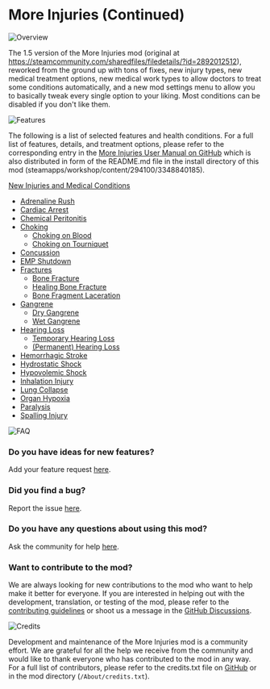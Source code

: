 # More Injuries (Continued)
![Overview](https://raw.githubusercontent.com/frederik-hoeft/rimworld-more-injuries/refs/heads/main/steam/assets/headers/Header_Overview.png)

The 1.5 version of the More Injuries mod (original at https://steamcommunity.com/sharedfiles/filedetails/?id=2892012512), reworked from the ground up with tons of fixes, new injury types, new medical treatment options, new medical work types to allow doctors to treat some conditions automatically, and a new mod settings menu to allow you to basically tweak every single option to your liking. Most conditions can be disabled if you don't like them.

![Features](https://raw.githubusercontent.com/frederik-hoeft/rimworld-more-injuries/refs/heads/main/steam/assets/headers/Header_Features.png)

The following is a list of selected features and health conditions. For a full list of features, details, and treatment options, please refer to the corresponding entry in the [More Injuries User Manual on GitHub](https://github.com/frederik-hoeft/rimworld-more-injuries/blob/main/README.md) which is also distributed in form of the README\.md file in the install directory of this mod (steamapps/workshop/content/294100/3348840185).

[New Injuries and Medical Conditions](https://github.com/frederik-hoeft/rimworld-more-injuries/blob/main/README.md#new-injuries-and-medical-conditions)

- [Adrenaline Rush](https://github.com/frederik-hoeft/rimworld-more-injuries/blob/main/README.md#adrenaline-rush)
- [Cardiac Arrest](https://github.com/frederik-hoeft/rimworld-more-injuries/blob/main/README.md#cardiac-arrest)
- [Chemical Peritonitis](https://github.com/frederik-hoeft/rimworld-more-injuries/blob/main/README.md#chemical-peritonitis)
- [Choking](https://github.com/frederik-hoeft/rimworld-more-injuries/blob/main/README.md#choking)
  - [Choking on Blood](https://github.com/frederik-hoeft/rimworld-more-injuries/blob/main/README.md#choking-on-blood)
  - [Choking on Tourniquet](https://github.com/frederik-hoeft/rimworld-more-injuries/blob/main/README.md#choking-on-tourniquet)
- [Concussion](https://github.com/frederik-hoeft/rimworld-more-injuries/blob/main/README.md#concussion)
- [EMP Shutdown](https://github.com/frederik-hoeft/rimworld-more-injuries/blob/main/README.md#emp-shutdown)
- [Fractures](https://github.com/frederik-hoeft/rimworld-more-injuries/blob/main/README.md#fractures)
  - [Bone Fracture](https://github.com/frederik-hoeft/rimworld-more-injuries/blob/main/README.md#bone-fracture)
  - [Healing Bone Fracture](https://github.com/frederik-hoeft/rimworld-more-injuries/blob/main/README.md#healing-bone-fracture)
  - [Bone Fragment Laceration](https://github.com/frederik-hoeft/rimworld-more-injuries/blob/main/README.md#bone-fragment-laceration)
- [Gangrene](https://github.com/frederik-hoeft/rimworld-more-injuries/blob/main/README.md#gangrene)
  - [Dry Gangrene](https://github.com/frederik-hoeft/rimworld-more-injuries/blob/main/README.md#dry-gangrene)
  - [Wet Gangrene](https://github.com/frederik-hoeft/rimworld-more-injuries/blob/main/README.md#wet-gangrene)
- [Hearing Loss](https://github.com/frederik-hoeft/rimworld-more-injuries/blob/main/README.md#hearing-loss)
  - [Temporary Hearing Loss](https://github.com/frederik-hoeft/rimworld-more-injuries/blob/main/README.md#temporary-hearing-loss)
  - [(Permanent) Hearing Loss](https://github.com/frederik-hoeft/rimworld-more-injuries/blob/main/README.md#permanent-hearing-loss)
- [Hemorrhagic Stroke](https://github.com/frederik-hoeft/rimworld-more-injuries/blob/main/README.md#hemorrhagic-stroke)
- [Hydrostatic Shock](https://github.com/frederik-hoeft/rimworld-more-injuries/blob/main/README.md#hydrostatic-shock)
- [Hypovolemic Shock](https://github.com/frederik-hoeft/rimworld-more-injuries/blob/main/README.md#hypovolemic-shock)
- [Inhalation Injury](https://github.com/frederik-hoeft/rimworld-more-injuries/blob/main/README.md#inhalation-injury)
- [Lung Collapse](https://github.com/frederik-hoeft/rimworld-more-injuries/blob/main/README.md#lung-collapse)
- [Organ Hypoxia](https://github.com/frederik-hoeft/rimworld-more-injuries/blob/main/README.md#organ-hypoxia)
- [Paralysis](https://github.com/frederik-hoeft/rimworld-more-injuries/blob/main/README.md#paralysis)
- [Spalling Injury](https://github.com/frederik-hoeft/rimworld-more-injuries/blob/main/README.md#spalling-injury)

![FAQ](https://raw.githubusercontent.com/frederik-hoeft/rimworld-more-injuries/refs/heads/main/steam/assets/headers/Header_FAQ.png)

### Do you have ideas for new features?

Add your feature request [here](https://github.com/frederik-hoeft/rimworld-more-injuries/discussions/categories/ideas).

### Did you find a bug?

Report the issue [here](https://github.com/frederik-hoeft/rimworld-more-injuries/issues).

### Do you have any questions about using this mod?

Ask the community for help [here](https://github.com/frederik-hoeft/rimworld-more-injuries/discussions/categories/q-a).

### Want to contribute to the mod?

We are always looking for new contributions to the mod who want to help make it better for everyone. If you are interested in helping out with the development, translation, or testing of the mod, please refer to the [contributing guidelines](https://github.com/frederik-hoeft/rimworld-more-injuries/blob/main/CONTRIBUTING.md) or shoot us a message in the [GitHub Discussions](https://github.com/frederik-hoeft/rimworld-more-injuries/discussions/categories/contributing).

![Credits](https://raw.githubusercontent.com/frederik-hoeft/rimworld-more-injuries/refs/heads/main/steam/assets/headers/Header_Credits.png)

Development and maintenance of the More Injuries mod is a community effort. We are grateful for all the help we receive from the community and would like to thank everyone who has contributed to the mod in any way. For a full list of contributors, please refer to the credits.txt file on [GitHub](https://github.com/frederik-hoeft/rimworld-more-injuries/tree/main/About/credits.txt) or in the mod directory (`/About/credits.txt`).